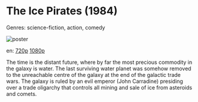 # The Ice Pirates (1984)

Genres: science-fiction, action, comedy

![poster](http://image.tmdb.org/t/p/w500/wDnPJkkBDLqnwZKkPZoWptgOz9U.jpg)

en:
  [720p](magnet:?xt=urn:btih:391D46AD324FA4B98A1D458745EA0523A5B0497C&tr=udp://glotorrents.pw:6969/announce&tr=udp://tracker.opentrackr.org:1337/announce&tr=udp://torrent.gresille.org:80/announce&tr=udp://tracker.openbittorrent.com:80&tr=udp://tracker.coppersurfer.tk:6969&tr=udp://tracker.leechers-paradise.org:6969&tr=udp://p4p.arenabg.ch:1337&tr=udp://tracker.internetwarriors.net:1337)
  [1080p](magnet:?xt=urn:btih:EDEC0A655CED49B826E7B7D4D02108E7B5FF958E&tr=udp://glotorrents.pw:6969/announce&tr=udp://tracker.opentrackr.org:1337/announce&tr=udp://torrent.gresille.org:80/announce&tr=udp://tracker.openbittorrent.com:80&tr=udp://tracker.coppersurfer.tk:6969&tr=udp://tracker.leechers-paradise.org:6969&tr=udp://p4p.arenabg.ch:1337&tr=udp://tracker.internetwarriors.net:1337)
  


The time is the distant future, where by far the most precious commodity in the galaxy is water. The last surviving water planet was somehow removed to the unreachable centre of the galaxy at the end of the galactic trade wars. The galaxy is ruled by an evil emperor (John Carradine) presiding over a trade oligarchy that controls all mining and sale of ice from asteroids and comets.